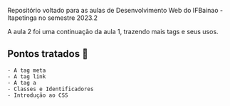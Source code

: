 Repositório voltado para as aulas de Desenvolvimento Web do IFBainao - Itapetinga no semestre 2023.2

A aula 2 foi uma continuação da aula 1, trazendo mais tags e seus usos.

## Pontos tratados :bookmark_tabs:

    - A tag meta
    - A tag link
    - A tag a
    - Classes e Identificadores
    - Introdução ao CSS
